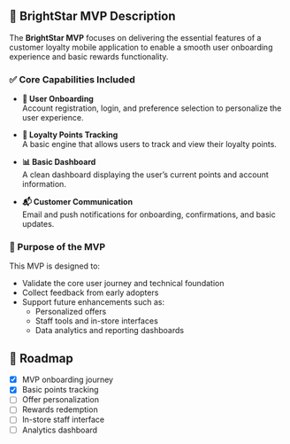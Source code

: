 ## 🌟 BrightStar MVP Description

The **BrightStar MVP** focuses on delivering the essential features of a customer loyalty mobile application to enable a smooth user onboarding experience and basic rewards functionality.

### ✅ Core Capabilities Included

- **🧭 User Onboarding**  
  Account registration, login, and preference selection to personalize the user experience.

- **🎁 Loyalty Points Tracking**  
  A basic engine that allows users to track and view their loyalty points.

- **📊 Basic Dashboard**  
  A clean dashboard displaying the user’s current points and account information.

- **📬 Customer Communication**  
  Email and push notifications for onboarding, confirmations, and basic updates.

### 🎯 Purpose of the MVP

This MVP is designed to:

- Validate the core user journey and technical foundation  
- Collect feedback from early adopters  
- Support future enhancements such as:
  - Personalized offers  
  - Staff tools and in-store interfaces  
  - Data analytics and reporting dashboards
  
## 🔭 Roadmap

- [x] MVP onboarding journey  
- [x] Basic points tracking  
- [ ] Offer personalization  
- [ ] Rewards redemption  
- [ ] In-store staff interface  
- [ ] Analytics dashboard
